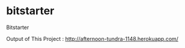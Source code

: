 bitstarter
==========

Bitstarter


Output of This Project  : 
http://afternoon-tundra-1148.herokuapp.com/
